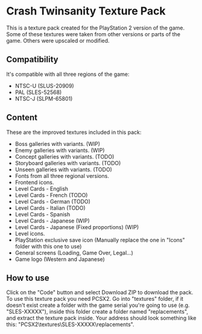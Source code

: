 # Crash Twinsanity Texture Pack
This is a texture pack created for the PlayStation 2 version of the game. Some of these textures were taken from other versions or parts of the game. Others were upscaled or modified.
## Compatibility
It's compatible with all three regions of the game:
-   NTSC-U (SLUS-20909)
-   PAL (SLES-52568)
-   NTSC-J (SLPM-65801)
## Content
These are the improved textures included in this pack:
-   Boss galleries with variants. (WIP)
-   Enemy galleries with variants. (WIP)
-   Concept galleries with variants. (TODO)
-   Storyboard galleries with variants. (TODO)
-   Unseen galleries with variants. (TODO)
-   Fonts from all three regional versions.
-   Frontend icons.
-   Level Cards - English
-   Level Cards - French (TODO)
-   Level Cards - German (TODO)
-   Level Cards - Italian (TODO)
-   Level Cards - Spanish
-   Level Cards - Japanese (WIP)
-   Level Cards - Japanese (Fixed proportions) (WIP)
-   Level icons.
-   PlayStation exclusive save icon (Manually replace the one in "Icons" folder with this one to use)
-   General screens (Loading, Game Over, Legal...)
-   Game logo (Western and Japanese)
## How to use
Click on the "Code" button and select Download ZIP to download the pack. To use this texture pack you need PCSX2. Go into "textures" folder, if it doesn't exist create a folder with the game serial you're going to use (e.g. "SLES-XXXXX"), inside this folder create a folder named "replacements", and extract the texture pack inside. Your address should look something like this: "PCSX2\textures\SLES-XXXXX\replacements".
